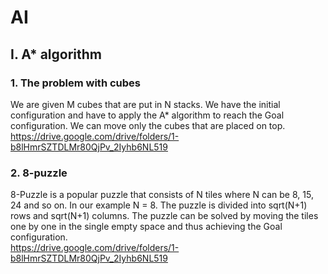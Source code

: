 # AI

## I. A* algorithm
### 1. The problem with cubes
  We are given M cubes that are put in N stacks. We have the initial configuration and have to apply the A* algorithm to reach the Goal configuration. We can move only the cubes that are placed on top. <br>https://drive.google.com/drive/folders/1-b8lHmrSZTDLMr80QjPv_2Iyhb6NL519
  
### 2. 8-puzzle
  8-Puzzle is a popular puzzle that consists of N tiles where N can be 8, 15, 24 and so on. In our example N = 8. The puzzle is divided into sqrt(N+1) rows and sqrt(N+1) columns. The puzzle can be solved by moving the tiles one by one in the single empty space and thus achieving the Goal configuration. <br>https://drive.google.com/drive/folders/1-b8lHmrSZTDLMr80QjPv_2Iyhb6NL519
